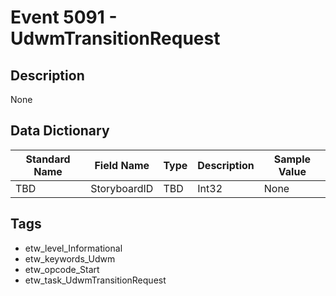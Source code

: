 # Event 5091 - UdwmTransitionRequest

## Description
None

## Data Dictionary
|Standard Name|Field Name|Type|Description|Sample Value|
|---|---|---|---|---|
|TBD|StoryboardID|TBD|Int32|None|None|

## Tags
* etw_level_Informational
* etw_keywords_Udwm
* etw_opcode_Start
* etw_task_UdwmTransitionRequest